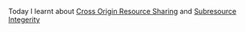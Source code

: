 Today I learnt about [Cross Origin Resource Sharing](https://developer.mozilla.org/en-US/docs/Web/HTTP/CORS) and [Subresource Integerity](https://developer.mozilla.org/en-US/docs/Web/Security/Subresource_Integrity)
